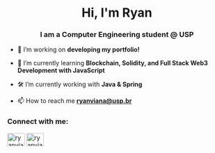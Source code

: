 <h1 align="center">Hi, I'm Ryan</h1>
<h3 align="center">I am a Computer Engineering student @ USP</h3>

- 🔭 I’m working on **developing my portfolio!**

- 🌱 I’m currently learning **Blockchain, Solidity, and Full Stack Web3 Development with JavaScript**

- 🛠️ I’m currently working with **Java & Spring**

- 📫 How to reach me **ryanviana@usp.br**

<h3 align="left">Connect with me:</h3>
<p align="left">
<a href="https://linkedin.com/in/ryanviana" target="blank"><img align="center" src="https://raw.githubusercontent.com/rahuldkjain/github-profile-readme-generator/master/src/images/icons/Social/linked-in-alt.svg" alt="ryanviana" height="30" width="40" /></a>
<a href="https://www.leetcode.com/ryanviana" target="blank"><img align="center" src="https://raw.githubusercontent.com/rahuldkjain/github-profile-readme-generator/master/src/images/icons/Social/leet-code.svg" alt="ryanviana" height="30" width="40" /></a>
</p>
